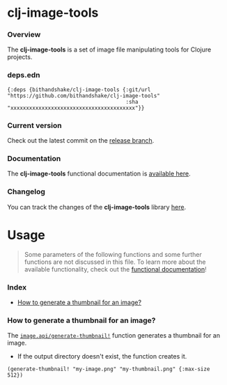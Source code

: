
# clj-image-tools

### Overview

The <strong>clj-image-tools</strong> is a set of image file manipulating tools for Clojure projects.

### deps.edn

```
{:deps {bithandshake/clj-image-tools {:git/url "https://github.com/bithandshake/clj-image-tools"
                                      :sha     "xxxxxxxxxxxxxxxxxxxxxxxxxxxxxxxxxxxxxxxx"}}
```

### Current version

Check out the latest commit on the [release branch](https://github.com/bithandshake/clj-image-tools/tree/release).

### Documentation

The <strong>clj-image-tools</strong> functional documentation is [available here](documentation/COVER.md).

### Changelog

You can track the changes of the <strong>clj-image-tools</strong> library [here](CHANGES.md).

# Usage

> Some parameters of the following functions and some further functions are not discussed in this file.
  To learn more about the available functionality, check out the [functional documentation](documentation/COVER.md)!

### Index

- [How to generate a thumbnail for an image?](#how-to-generate-a-thumbnail-for-an-image)

### How to generate a thumbnail for an image?

The [`image.api/generate-thumbnail!`](documentation/clj/image/API.md/#generate-thumbnail)
function generates a thumbnail for an image.

- If the output directory doesn't exist, the function creates it.

```
(generate-thumbnail! "my-image.png" "my-thumbnail.png" {:max-size 512})
```
